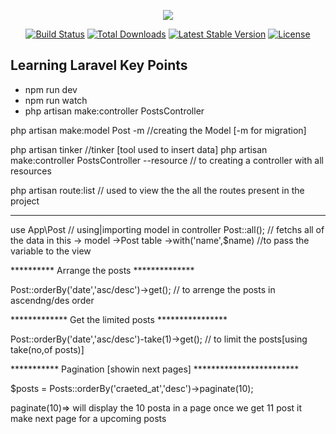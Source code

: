 <p align="center"><img src="https://laravel.com/assets/img/components/logo-laravel.svg"></p>

<p align="center">
<a href="https://travis-ci.org/laravel/framework"><img src="https://travis-ci.org/laravel/framework.svg" alt="Build Status"></a>
<a href="https://packagist.org/packages/laravel/framework"><img src="https://poser.pugx.org/laravel/framework/d/total.svg" alt="Total Downloads"></a>
<a href="https://packagist.org/packages/laravel/framework"><img src="https://poser.pugx.org/laravel/framework/v/stable.svg" alt="Latest Stable Version"></a>
<a href="https://packagist.org/packages/laravel/framework"><img src="https://poser.pugx.org/laravel/framework/license.svg" alt="License"></a>
</p>


## Learning Laravel Key Points

<ul class="list-group">
  <li class="list-group-item">npm run dev    <!--- loock all our assets and compile it---></li>
  <li class="list-group-item">npm run watch  <!--- live compile  ---></li>
  <li class="list-group-item">php artisan make:controller PostsController <!---creating controller---></li>
</ul>






php artisan make:model Post -m //creating the Model [-m for migration]

php artisan tinker //tinker [tool used to insert data]
php artisan make:controller PostsController --resource // to creating a controller with all resources

php artisan route:list // used to view the the all the routes present in the project

****************************************************
use App\Post // using|importing model in controller
Post::all(); // fetchs all of the data in this -> model ->Post table
->with('name',$name) //to pass the variable to the view

********** Arrange the posts **************

Post::orderBy('date','asc/desc')->get(); // to arrenge the posts in ascendng/des order 

************* Get the limited posts ****************

Post::orderBy('date','asc/desc')-take(1)->get(); // to limit the posts[using take(no,of posts)]

*********** Pagination [showin next pages] ************************

$posts = Posts::orderBy('craeted_at','desc')->paginate(10);

paginate(10)=> will display the 10 posta in a page once we get 11 post it make next page for a upcoming posts

